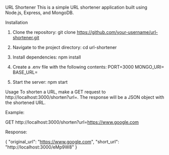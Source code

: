 URL Shortener
This is a simple URL shortener application built using Node.js, Express, and MongoDB.

Installation
1. Clone the repository: git clone https://github.com/your-username/url-shortener.git

2. Navigate to the project directory: cd url-shortener

3. Install dependencies: npm install

4. Create a .env file with the following contents:
PORT=3000
MONGO_URI=<your-mongodb-uri>
BASE_URL=<your-base-url>

5. Start the server: npm start

Usage
To shorten a URL, make a GET request to http://localhost:3000/shorten?url=<your-url>. The response will be a JSON object with the shortened URL.

Example: 

GET http://localhost:3000/shorten?url=https://www.google.com

Response:

{
    "original_url": "https://www.google.com",
    "short_url": "http://localhost:3000/eMp9W8"
}


